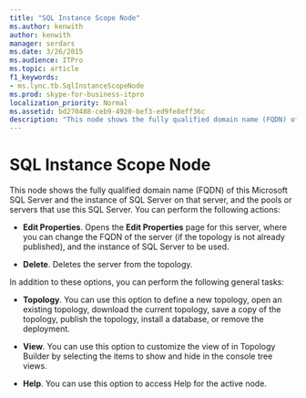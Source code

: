 ```yaml
---
title: "SQL Instance Scope Node"
ms.author: kenwith
author: kenwith
manager: serdars
ms.date: 3/26/2015
ms.audience: ITPro
ms.topic: article
f1_keywords:
- ms.lync.tb.SqlInstanceScopeNode
ms.prod: skype-for-business-itpro
localization_priority: Normal
ms.assetid: bd270488-ceb9-4920-bef3-ed9fe8eff36c
description: "This node shows the fully qualified domain name (FQDN) of this Microsoft SQL Server and the instance of SQL Server on that server, and the pools or servers that use this SQL Server. You can perform the following actions:"
---
```


# SQL Instance Scope Node
 
This node shows the fully qualified domain name (FQDN) of this Microsoft SQL Server and the instance of SQL Server on that server, and the pools or servers that use this SQL Server. You can perform the following actions:
  
- **Edit Properties**. Opens the **Edit Properties** page for this server, where you can change the FQDN of the server (if the topology is not already published), and the instance of SQL Server to be used.
    
- **Delete**. Deletes the server from the topology.
    
In addition to these options, you can perform the following general tasks:
  
- **Topology**. You can use this option to define a new topology, open an existing topology, download the current topology, save a copy of the topology, publish the topology, install a database, or remove the deployment.
    
- **View**. You can use this option to customize the view of in Topology Builder by selecting the items to show and hide in the console tree views.
    
- **Help**. You can use this option to access Help for the active node.
    

